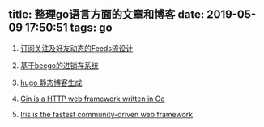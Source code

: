 title: 整理go语言方面的文章和博客
date: 2019-05-09 17:50:51
tags: go
---

1. [订阅关注及好友动态的Feeds流设计](http://xiaorui.cc/2016/12/04/%E8%AE%A2%E9%98%85%E5%85%B3%E6%B3%A8%E5%8F%8A%E5%A5%BD%E5%8F%8B%E5%8A%A8%E6%80%81%E7%9A%84feeds%E6%B5%81%E8%AE%BE%E8%AE%A1/)

2. [基于beego的进销存系统](https://github.com/itcloudy)

3. [hugo 静态博客生成](https://github.com/gohugoio)

4. [Gin is a HTTP web framework written in Go](https://github.com/gin-gonic/gin)
5. [Iris is the fastest community-driven web framework](https://github.com/kataras/iris)
